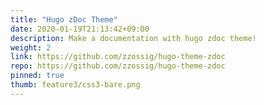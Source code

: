 ```yaml
---
title: "Hugo zDoc Theme"
date: 2020-01-19T21:13:42+09:00
description: Make a documentation with hugo zdoc theme!
weight: 2
link: https://github.com/zzossig/hugo-theme-zdoc
repo: https://github.com/zzossig/hugo-theme-zdoc
pinned: true
thumb: feature3/css3-bare.png
---
```

